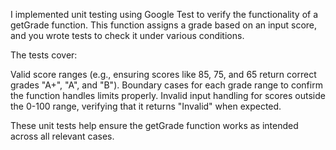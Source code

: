 I implemented unit testing using Google Test to verify the functionality of a getGrade function. This function assigns a grade based on an input score, and you wrote tests to check it under various conditions.

The tests cover:

Valid score ranges (e.g., ensuring scores like 85, 75, and 65 return correct grades "A+", "A", and "B").
Boundary cases for each grade range to confirm the function handles limits properly.
Invalid input handling for scores outside the 0-100 range, verifying that it returns "Invalid" when expected.

These unit tests help ensure the getGrade function works as intended across all relevant cases.

